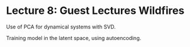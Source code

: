 # Lecture 8: Guest Lectures Wildfires


Use of PCA for dynamical systems with SVD.

Training model in the latent space, using autoencoding. 
